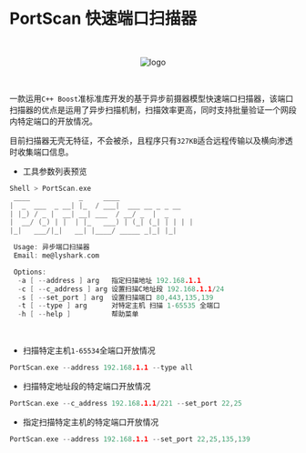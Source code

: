 # PortScan 快速端口扫描器

<br>

<div align=center>

![logo](https://user-images.githubusercontent.com/52789403/191661175-453d2499-036c-434a-b548-0a38a3bbbfb7.png)

</div>

<br>

一款运用`C++ Boost`准标准库开发的基于异步前摄器模型快速端口扫描器，该端口扫描器的优点是运用了异步扫描机制，扫描效率更高，同时支持批量验证一个网段内特定端口的开放情况。

目前扫描器无壳无特征，不会被杀，且程序只有`327KB`适合远程传输以及横向渗透时收集端口信息。

 - 工具参数列表预览
```C
Shell > PortScan.exe
 ____            _     ____
|  _  ___  _ __| |_  / ___|  ___ __ _ _ __
| |_) / _ |  __| __| ___  / __/ _  |  _
|  __/ (_) | |  | |_   ___) | (_| (_| | | | |
|_|   ___/|_|   __| |____/ _____ _|_| |_|

 Usage: 异步端口扫描器
 Email: me@lyshark.com

 Options:
  -a [ --address ] arg   指定扫描地址 192.168.1.1
  -c [ --c_address ] arg 设置扫描C地址段 192.168.1.1/24
  -s [ --set_port ] arg  设置扫描端口 80,443,135,139
  -t [ --type ] arg      对特定主机 扫描 1-65535 全端口
  -h [ --help ]          帮助菜单
```

<br>

 - 扫描特定主机`1-65534`全端口开放情况
```C
PortScan.exe --address 192.168.1.1 --type all
```

 - 扫描特定地址段的特定端口开放情况
 ```C
 PortScan.exe --c_address 192.168.1.1/221 --set_port 22,25
 ```
 
 - 指定扫描特定主机的特定端口开放情况
 ```C
 PortScan.exe --address 192.168.1.1 --set_port 22,25,135,139
```
